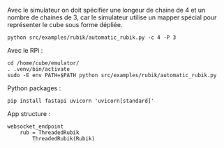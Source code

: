 Avec le simulateur on doit spécifier une longeur de chaine de 4 et un nombre de chaines de 3, car le simulateur
utilise un mapper spécial pour représenter le cube sous forme dépliée.

    python src/examples/rubik/automatic_rubik.py -c 4 -P 3


Avec le RPi : 

    cd /home/cube/emulator/
    . .venv/bin/activate
    sudo -E env PATH=$PATH python src/examples/rubik/automatic_rubik.py


Python packages : 

    pip install fastapi uvicorn 'uvicorn[standard]'


App structure : 

    websocket_endpoint
        rub = ThreadedRubik
            ThreadedRubik(Rubik)
